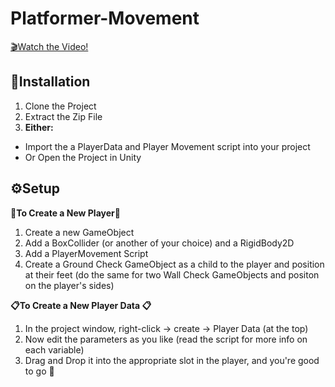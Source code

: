 # Platformer-Movement

[🎬Watch the Video!](https://youtu.be/KKGdDBFcu0Q)

## 📂Installation
1. Clone the Project
2. Extract the Zip File
3. **Either:**
  - Import the a PlayerData and Player Movement script into your project 
  - Or Open the Project in Unity

## ⚙Setup
**🦘To Create a New Player🦘**
1. Create a new GameObject
2. Add a BoxCollider (or another of your choice) and a RigidBody2D
2. Add a PlayerMovement Script
3. Create a Ground Check GameObject as a child to the player and position at their feet (do the same for two Wall Check GameObjects and positon on the player's sides)

**📋To Create a New Player Data 📋**
1. In the project window, right-click -> create -> Player Data (at the top)
2. Now edit the parameters as you like (read the script for more info on each variable)
3. Drag and Drop it into the appropriate slot in the player, and you're good to go 🎉
